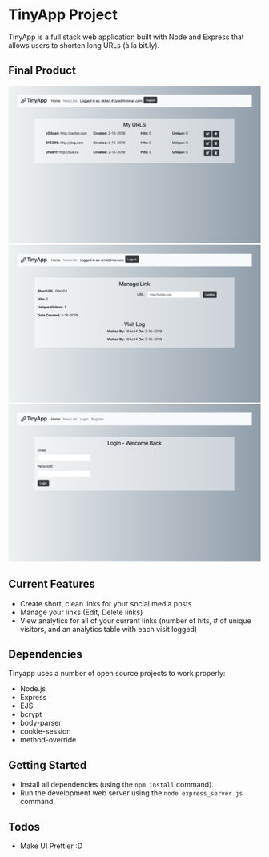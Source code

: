 # TinyApp Project

  TinyApp is a full stack web application built with Node and Express that allows users to shorten long URLs (à la bit.ly).

## Final Product

!["Screenshot of URLs page"](https://github.com/mvlhotra/TinyApp/blob/master/screens/main_page.png)
!["Screenshot of Link Maintenance page"](https://github.com/mvlhotra/TinyApp/blob/master/screens/link_maintenance_w_analytics.png)
!["Screenshot of Login page"](https://github.com/mvlhotra/TinyApp/blob/master/screens/Login.png)


## Current Features
  - Create short, clean links for your social media posts
  - Manage your links (Edit, Delete links)
  - View analytics for all of your current links (number of hits, # of unique visitors, and an analytics table with each visit logged)

## Dependencies
Tinyapp uses a number of open source projects to work properly:
- Node.js
- Express
- EJS
- bcrypt
- body-parser
- cookie-session
- method-override

## Getting Started

- Install all dependencies (using the `npm install` command).
- Run the development web server using the `node express_server.js` command.

## Todos

- Make UI Prettier :D

